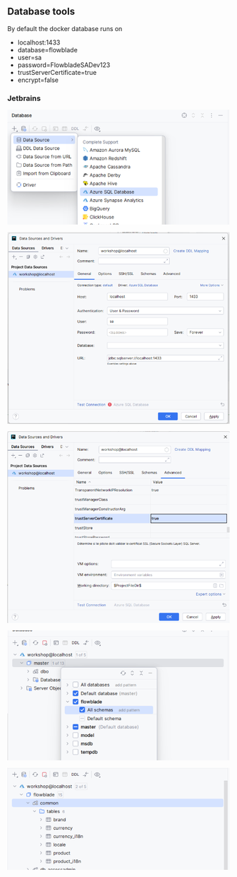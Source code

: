 ## Database tools

By default the docker database runs on 

- localhost:1433
- database=flowblade
- user=sa
- password=FlowbladeSADev123
- trustServerCertificate=true
- encrypt=false

### Jetbrains



![jetbrains-datasource.png](images/jetbrains-datasource.png)

![jetbrains-datasource-config.png](images/jetbrains-datasource-config.png)

![jetbrains-datasource-config-2](images/jetbrains-datasource-config-2.png)

![schema.png](images/jetbrains-schema-selection.png)


![tables.png](images/jetbrains-tables.png)